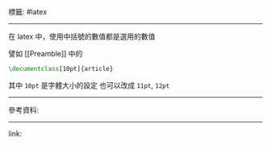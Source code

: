 標籤: #latex 

---

在 latex 中，使用中括號的數值都是選用的數值

譬如 [[Preamble]] 中的

```latex
\documentclass[10pt]{article}
```

其中 `10pt` 是字體大小的設定
也可以改成 `11pt`, `12pt`

---

參考資料:



---

link:


